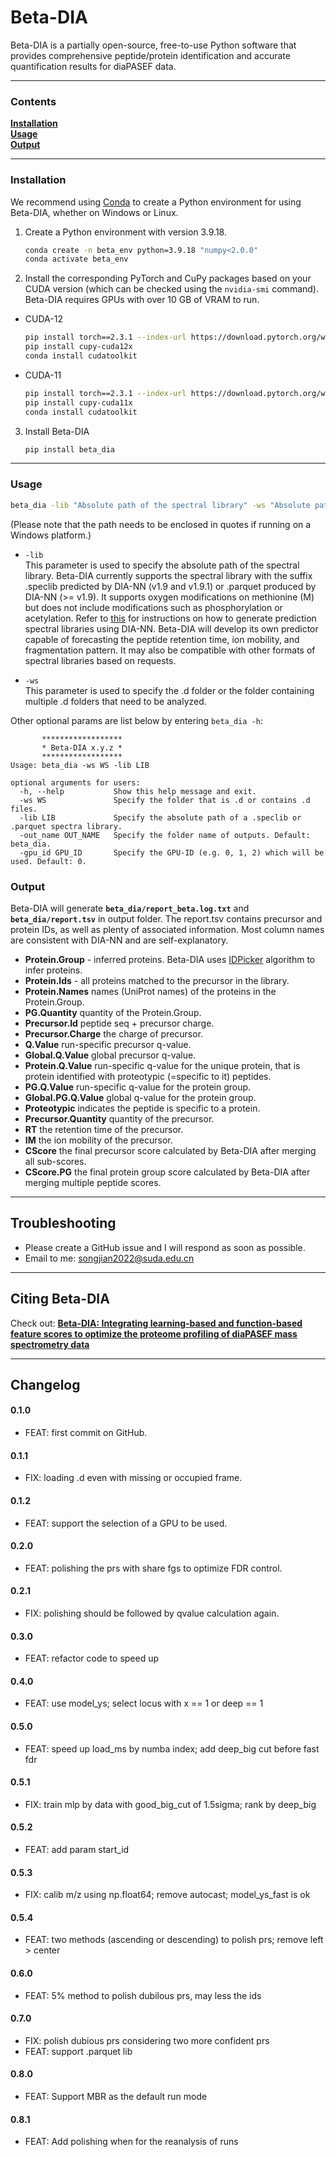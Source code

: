 # Beta-DIA

Beta-DIA is a partially open-source, free-to-use Python software that provides comprehensive peptide/protein identification and accurate quantification results for diaPASEF data.

---
### Contents
**[Installation](#installation)**<br>
**[Usage](#usage)**<br>
**[Output](#output)**<br>

---
### Installation

We recommend using [Conda](https://www.anaconda.com/) to create a Python environment for using Beta-DIA, whether on Windows or Linux.

1. Create a Python environment with version 3.9.18.
    ```bash
    conda create -n beta_env python=3.9.18 "numpy<2.0.0"
    conda activate beta_env
    ```

2. Install the corresponding PyTorch and CuPy packages based on your CUDA version (which can be checked using the `nvidia-smi` command). Beta-DIA requires GPUs with over 10 GB of VRAM to run.
  - CUDA-12
    ```bash
    pip install torch==2.3.1 --index-url https://download.pytorch.org/whl/cu121
    pip install cupy-cuda12x
    conda install cudatoolkit
    ```
  - CUDA-11
    ```bash
    pip install torch==2.3.1 --index-url https://download.pytorch.org/whl/cu118
    pip install cupy-cuda11x
    conda install cudatoolkit
    ```

3. Install Beta-DIA
    ```bash
    pip install beta_dia
    ```
   
---
### Usage
```bash
beta_dia -lib "Absolute path of the spectral library" -ws "Absolute path of the .d folder or a folder containing multiple .d folders"
```
(Please note that the path needs to be enclosed in quotes if running on a Windows platform.)

- `-lib`<br>
This parameter is used to specify the absolute path of the spectral library.
Beta-DIA currently supports the spectral library with the suffix .speclib predicted by DIA-NN (v1.9 and v1.9.1) or .parquet produced by DIA-NN (>= v1.9). 
It supports oxygen modifications on methionine (M) but does not include modifications such as phosphorylation or acetylation. 
Refer to [this](https://github.com/vdemichev/DiaNN) for instructions on how to generate prediction spectral libraries using DIA-NN. 
Beta-DIA will develop its own predictor capable of forecasting the peptide retention time, ion mobility, and fragmentation pattern. 
It may also be compatible with other formats of spectral libraries based on requests.

- `-ws`<br>
This parameter is used to specify the .d folder or the folder containing multiple .d folders that need to be analyzed.

Other optional params are list below by entering `beta_dia -h`:
```
       ******************
       * Beta-DIA x.y.z *
       ******************
Usage: beta_dia -ws WS -lib LIB

optional arguments for users:
  -h, --help           Show this help message and exit.
  -ws WS               Specify the folder that is .d or contains .d files.
  -lib LIB             Specify the absolute path of a .speclib or .parquet spectra library.
  -out_name OUT_NAME   Specify the folder name of outputs. Default: beta_dia.
  -gpu_id GPU_ID       Specify the GPU-ID (e.g. 0, 1, 2) which will be used. Default: 0.
```

### Output
Beta-DIA will generate **`beta_dia/report_beta.log.txt`** and **`beta_dia/report.tsv`** in output folder. 
The report.tsv contains precursor and protein IDs, as well as plenty of associated information. 
Most column names are consistent with DIA-NN and are self-explanatory.

* **Protein.Group** - inferred proteins. Beta-DIA uses [IDPicker](https://pubs.acs.org/doi/abs/10.1021/pr070230d) algorithm to infer proteins. 
* **Protein.Ids** - all proteins matched to the precursor in the library.
* **Protein.Names** names (UniProt names) of the proteins in the Protein.Group.
* **PG.Quantity** quantity of the Protein.Group.
* **Precursor.Id** peptide seq + precursor charge.
* **Precursor.Charge** the charge of precursor.
* **Q.Value** run-specific precursor q-value.
* **Global.Q.Value** global precursor q-value.
* **Protein.Q.Value** run-specific q-value for the unique protein, that is protein identified with proteotypic (=specific to it) peptides.
* **PG.Q.Value** run-specific q-value for the protein group.
* **Global.PG.Q.Value** global q-value for the protein group.
* **Proteotypic** indicates the peptide is specific to a protein.
* **Precursor.Quantity** quantity of the precursor.
* **RT** the retention time of the precursor.
* **IM** the ion mobility of the precursor.
* **CScore** the final precursor score calculated by Beta-DIA after merging all sub-scores.
* **CScore.PG** the final protein group score calculated by Beta-DIA after merging multiple peptide scores.

---
## Troubleshooting
- Please create a GitHub issue and I will respond as soon as possible.
- Email to me: songjian2022@suda.edu.cn

---
## Citing Beta-DIA

Check out: [**Beta-DIA: Integrating learning-based and function-based feature scores to
optimize the proteome profiling of diaPASEF mass spectrometry data**](https://www.biorxiv.org/content/10.1101/2024.11.19.624419v1.full.pdf)

---
## Changelog

#### 0.1.0
  * FEAT: first commit on GitHub.
#### 0.1.1
  * FIX: loading .d even with missing or occupied frame.
#### 0.1.2
  * FEAT: support the selection of a GPU to be used.
#### 0.2.0
  * FEAT: polishing the prs with share fgs to optimize FDR control.
#### 0.2.1
  * FIX: polishing should be followed by qvalue calculation again. 
#### 0.3.0
  * FEAT: refactor code to speed up
#### 0.4.0
  * FEAT: use model_ys; select locus with x == 1 or deep == 1
#### 0.5.0
  * FEAT: speed up load_ms by numba index; add deep_big cut before fast fdr
#### 0.5.1
  * FIX: train mlp by data with good_big_cut of 1.5sigma; rank by deep_big
#### 0.5.2
  * FEAT: add param start_id
#### 0.5.3
  * FIX: calib m/z using np.float64; remove autocast; model_ys_fast is ok
#### 0.5.4
  * FEAT: two methods (ascending or descending) to polish prs; remove left > center
#### 0.6.0
  * FEAT: 5% method to polish dubilous prs, may less the ids
#### 0.7.0
  * FIX: polish dubious prs considering two more confident prs
  * FEAT: support .parquet lib
#### 0.8.0
  * FEAT: Support MBR as the default run mode
#### 0.8.1
  * FEAT: Add polishing when for the reanalysis of runs